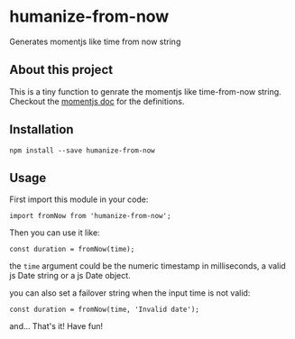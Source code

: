 # humanize-from-now
Generates momentjs like time from now string


## About this project
This is a tiny function to genrate the momentjs like time-from-now string. Checkout the [momentjs doc](http://momentjs.com/docs/#/displaying/fromnow/) for the definitions.

## Installation
```
npm install --save humanize-from-now
```

## Usage
First import this module in your code:

```
import fromNow from 'humanize-from-now';
```
Then you can use it like:

```
const duration = fromNow(time);
```
the `time` argument could be the numeric timestamp in milliseconds, a valid js Date string or a js Date object.


you can also set a failover string when the input time is not valid:

```
const duration = fromNow(time, 'Invalid date');
```
and... That's it! Have fun!